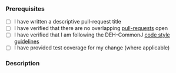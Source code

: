 ### Prerequisites

- [ ] I have written a descriptive pull-request title
- [ ] I have verified that there are no overlapping [pull-requests](https://github.com/RHEAGROUP/DEH-CommonJ/pulls) open
- [ ] I have verified that I am following the DEH-CommonJ [code style guidelines](https://raw.githubusercontent.com/RHEAGROUP/DEH-CommonJ/master/.github/CONTRIBUTING.md)
- [ ] I have provided test coverage for my change (where applicable)

### Description
<!-- A description of the changes proposed in the pull-request -->

<!-- Thanks for contributing to DEH-CommonJ! -->